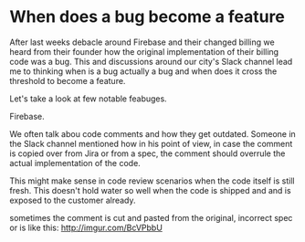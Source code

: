 # When does a bug become a feature

After last weeks debacle around Firebase and their changed billing we heard from their founder how the original implementation of their billing code was a bug. This and discussions around our city's Slack channel lead me to thinking when is a bug actually a bug and when does it cross the threshold to become a feature.

Let's take a look at few notable feabuges.

Firebase.


We often talk abou code comments and how they get outdated. Someone in the Slack channel mentioned how in his point of view, in case the comment is copied over from Jira or from a spec, the comment should overrule the actual implementation of the code.

This might make sense in code review scenarios when the code itself is still fresh. This doesn't hold water so well when the code is shipped and and is exposed to the customer already.

sometimes the comment is cut and pasted from the original, incorrect spec
or is like this: http://imgur.com/BcVPbbU

